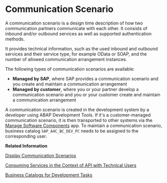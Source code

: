 <!-- copy0ea48d6604ad4f369a61d019d096a9fe -->

# Communication Scenario

A communication scenario is a design time description of how two communication partners communicate with each other. It consists of inbound and/or outbound services as well as supported authentication methods.

It provides technical information, such as the used inbound and outbound services and their service type, for example OData or SOAP, and the number of allowed communication arrangement instances.

The following types of communication scenarios are available:

-   **Managed by SAP**, where SAP provides a communication scenario and you create and maintain a communication arrangement
-   **Managed by customer**, where you or your partner develop a communication scenario and you or your customer create and maintain a communication arrangement

A communication scenario is created in the development system by a developer using ABAP Development Tools. If it's a customer-managed communication scenario, it is then transported to other systems via the [Manage Software Components](manage-software-components-3dcf76a.md) app. To maintain a communication scenario, business catalog `SAP_A4C_BC_DEV_PC` needs to be assigned to the corresponding user.

**Related Information**  


[Display Communication Scenarios](display-communication-scenarios-baa798b.md "You can use this app to get an overview of available communication scenarios.")

[Consuming Services in the Context of API with Technical Users](https://help.sap.com/viewer/5371047f1273405bb46725a417f95433/Cloud/en-US/54886e183a3a40cbae912cf3b09dc46a.html)

[Business Catalogs for Development Tasks](business-catalogs-for-development-tasks-a9f4278.md "Get an overview of available business role catalogs and their restrictions.")

